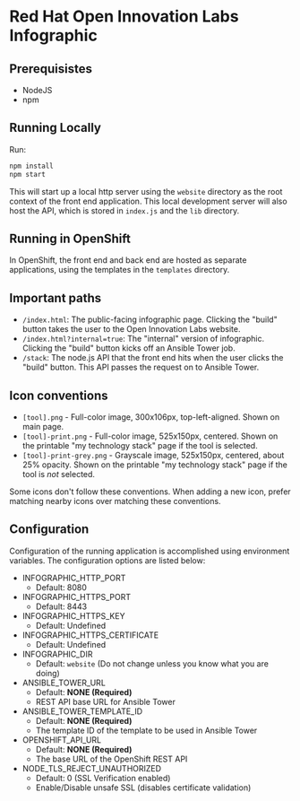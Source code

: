# Red Hat Open Innovation Labs Infographic

## Prerequisistes
* NodeJS
* npm

## Running Locally
Run:
```bash
npm install
npm start
```

This will start up a local http server using the `website` directory as the root context of the front end application. This local development server will also host the API, which is stored in `index.js` and the `lib` directory.

## Running in OpenShift

In OpenShift, the front end and back end are hosted as separate applications, using the templates in the `templates` directory.

## Important paths

- `/index.html`: The public-facing infographic page. Clicking the "build" button takes the user to the Open Innovation Labs website.
- `/index.html?internal=true`: The "internal" version of infographic. Clicking the "build" button kicks off an Ansible Tower job.
- `/stack`: The node.js API that the front end hits when the user clicks the "build" button. This API passes the request on to Ansible Tower.

## Icon conventions

- `[tool].png` - Full-color image, 300x106px, top-left-aligned. Shown on main page.
- `[tool]-print.png` - Full-color image, 525x150px, centered. Shown on the printable "my technology stack" page if the tool is selected.
- `[tool]-print-grey.png` - Grayscale image, 525x150px, centered, about 25% opacity. Shown on the printable "my technology stack" page if the tool is _not_ selected.

Some icons don't follow these conventions. When adding a new icon, prefer matching nearby icons over matching these conventions.

## Configuration
Configuration of the running application is accomplished using
environment variables. The configuration options are listed below:

* INFOGRAPHIC_HTTP_PORT
  * Default: 8080
* INFOGRAPHIC_HTTPS_PORT
  * Default: 8443
* INFOGRAPHIC_HTTPS_KEY
  * Default: Undefined
* INFOGRAPHIC_HTTPS_CERTIFICATE
  * Default: Undefined
* INFOGRAPHIC_DIR
  * Default: `website` (Do not change unless you know what you are doing)
* ANSIBLE_TOWER_URL
  * Default: **NONE (Required)**
  * REST API base URL for Ansible Tower
* ANSIBLE_TOWER_TEMPLATE_ID
  * Default: **NONE (Required)**
  * The template ID of the template to be used in Ansible Tower
* OPENSHIFT_API_URL
  * Default: **NONE (Required)**
  * The base URL of the OpenShift REST API
* NODE_TLS_REJECT_UNAUTHORIZED
  * Default: 0 (SSL Verification enabled)
  * Enable/Disable unsafe SSL (disables certificate validation)
